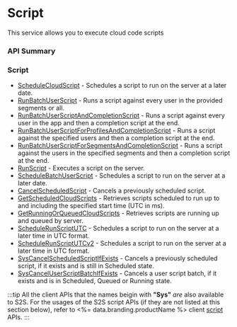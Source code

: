 # Script



This service allows you to execute cloud code scripts

### API Summary

### Script
* [ScheduleCloudScript](/api/s2s/script/schedulecloudscript) - Schedules a script to run on the server at a later date.
* [RunBatchUserScript](/api/s2s/script/runbatchuserscript) - Runs a script against every user in the provided segments or all.
* [RunBatchUserScriptAndCompletionScript](/api/s2s/script/runbatchuserscriptandcompletionscript) - Runs a script against every user in the app and then a completion script at the end.
* [RunBatchUserScriptForProfilesAndCompletionScript](/api/s2s/script/runbatchuserscriptforprofilesandcompletionscript) - Runs a script against the specified users and then a completion script at the end.
* [RunBatchUserScriptForSegmentsAndCompletionScript](/api/s2s/script/runbatchuserscriptforsegmentsandcompletionscript) - Runs a script against the users in the specified segments and then a completion script at the end.
* [RunScript](/api/s2s/script/runscript) - Executes a script on the server.
* [ScheduleBatchUserScript](/api/s2s/script/schedulebatchuserscript) - Schedules a script to run on the server at a later date.
* [CancelScheduledScript](/api/s2s/script/cancelscheduledscript) - Cancels a previously scheduled script.
* [GetScheduledCloudScripts](/api/s2s/script/getscheduledcloudscripts) - Retrieves scripts scheduled to run up to and including the specified start time (UTC in ms).
* [GetRunningOrQueuedCloudScripts](/api/s2s/script/getrunningorqueuedcloudscripts) - Retrieves scripts are running up and queued by server.
* [ScheduleRunScriptUTC](/api/capi/script/schedulerunscriptutc) - Schedules a script to run on the server at a later time in UTC format.
* [ScheduleRunScriptUTCv2](/api/capi/script/schedulerunscriptutcv2) - Schedules a script to run on the server at a later time in UTC format.
* [SysCancelScheduledScriptIfExists](/api/capi/script/syscancelscheduledscriptifexists) - Cancels a previously scheduled script, if it exists and is still in Scheduled state.
* [SysCancelUserScriptBatchIfExists](/api/capi/script/syscanceluserscriptbatchifexists) - Cancels a user script batch, if it exists and is in Scheduled, Queued or Running state.

:::tip
All the client APIs that the names beigin with <strong>"Sys"</strong> <em>are</em> also available to S2S. 
For the usages of the S2S script APIs (if they are not listed at this section below),
refer to <%= data.branding.productName %> client [script](/api/capi/script) APIs.
:::

<DocCardList />